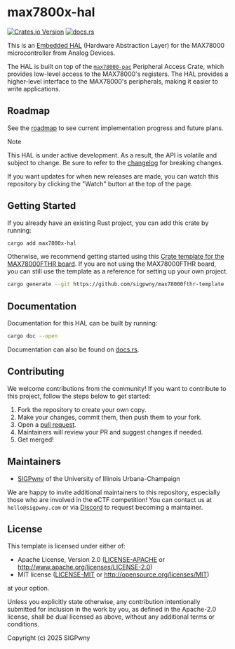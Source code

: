 # max7800x-hal
[![Crates.io Version](https://img.shields.io/crates/v/max7800x-hal)](https://crates.io/crates/max7800x-hal)
[![docs.rs](https://img.shields.io/docsrs/max7800x-hal)](https://docs.rs/max7800x-hal)

This is an [Embedded HAL] (Hardware Abstraction Layer) for the MAX78000 microcontroller from Analog Devices.

The HAL is built on top of the [`max78000-pac`] Peripheral Access Crate, which provides low-level access to the MAX78000's registers. The HAL provides a higher-level interface to the MAX78000's peripherals, making it easier to write applications.

[Embedded HAL]: https://crates.io/crates/embedded-hal
[`max78000-pac`]: https://github.com/sigpwny/max78000-pac

## Roadmap
See the [roadmap] to see current implementation progress and future plans.

[roadmap]: https://github.com/sigpwny/max7800x-hal/issues/1

> [!NOTE]  
> This HAL is under active development. As a result, the API is volatile and subject to change. Be sure to refer to the [changelog] for breaking changes.

If you want updates for when new releases are made, you can watch this repository by clicking the "Watch" button at the top of the page.

[changelog]: https://github.com/sigpwny/max7800x-hal/releases

## Getting Started
If you already have an existing Rust project, you can add this crate by running:
```sh
cargo add max7800x-hal
```

Otherwise, we recommend getting started using this [Crate template for the MAX78000FTHR board](https://github.com/sigpwny/max78000fthr-template). If you are not using the MAX78000FTHR board, you can still use the template as a reference for setting up your own project.

```sh
cargo generate --git https://github.com/sigpwny/max78000fthr-template
```

## Documentation
Documentation for this HAL can be built by running:
```sh
cargo doc --open
```

Documentation can also be found on [docs.rs](https://docs.rs/max7800x-hal).

## Contributing
We welcome contributions from the community! If you want to contribute to this project, follow the steps below to get started:
1. Fork the repository to create your own copy.
2. Make your changes, commit them, then push them to your fork.
3. Open a [pull request](https://github.com/sigpwny/max7800x-hal/pulls).
4. Maintainers will review your PR and suggest changes if needed.
5. Get merged!

## Maintainers
- [SIGPwny](https://sigpwny.com) of the University of Illinois Urbana-Champaign

We are happy to invite additional maintainers to this repository, especially those who are involved in the eCTF competition! You can contact us at `hello@sigpwny.com` or via [Discord](https://sigpwny.com/discord) to request becoming a maintainer.

## License
This template is licensed under either of:

- Apache License, Version 2.0 ([LICENSE-APACHE](LICENSE-APACHE) or
  http://www.apache.org/licenses/LICENSE-2.0)
- MIT license ([LICENSE-MIT](LICENSE-MIT) or http://opensource.org/licenses/MIT)

at your option.

Unless you explicitly state otherwise, any contribution intentionally submitted
for inclusion in the work by you, as defined in the Apache-2.0 license, shall be
dual licensed as above, without any additional terms or conditions.

Copyright (c) 2025 SIGPwny
